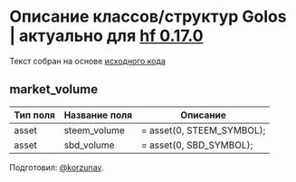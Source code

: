 # Описание классов/структур Golos | актуально для [hf 0.17.0](https://github.com/GolosChain/golos/releases/tag/v0.17.0)
Текст собран на основе [исходного кода](https://github.com/GolosChain/golos/tree/master/plugins/market_history/include/golos/plugins/market_history/market_history_objects.hpp)

## market_volume


|Тип поля|Название поля|Описание|
|--------|-------------|--------|
|asset|steem_volume|= asset(0, STEEM_SYMBOL);|
|asset|sbd_volume|= asset(0, SBD_SYMBOL);|

Подготовил: [@korzunav](https://golos.io/@korzunav).

